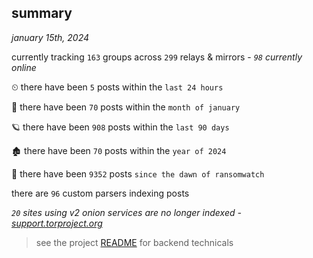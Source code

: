 
## summary
_january 15th, 2024_

currently tracking `163` groups across `299` relays & mirrors - _`98` currently online_

⏲ there have been `5` posts within the `last 24 hours`

🦈 there have been `70` posts within the `month of january`

🪐 there have been `908` posts within the `last 90 days`

🏚 there have been `70` posts within the `year of 2024`

🦕 there have been `9352` posts `since the dawn of ransomwatch`

there are `96` custom parsers indexing posts

_`20` sites using v2 onion services are no longer indexed - [support.torproject.org](https://support.torproject.org/onionservices/v2-deprecation/)_

> see the project [README](https://github.com/joshhighet/ransomwatch#ransomwatch--) for backend technicals
